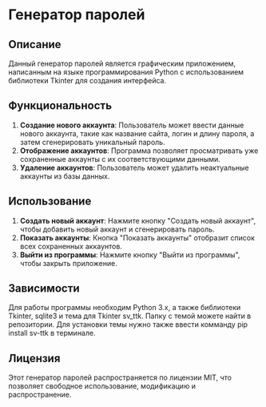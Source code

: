# Генератор паролей

## Описание
Данный генератор паролей является графическим приложением, написанным на языке программирования Python с использованием библиотеки Tkinter для создания интерфейса.

## Функциональность
1. **Создание нового аккаунта**: Пользователь может ввести данные нового аккаунта, такие как название сайта, логин и длину пароля, а затем сгенерировать уникальный пароль.
2. **Отображение аккаунтов**: Программа позволяет просматривать уже сохраненные аккаунты с их соответствующими данными.
3. **Удаление аккаунтов**: Пользователь может удалить неактуальные аккаунты из базы данных.

## Использование
1. **Создать новый аккаунт**: Нажмите кнопку "Создать новый аккаунт", чтобы добавить новый аккаунт и сгенерировать пароль.
2. **Показать аккаунты**: Кнопка "Показать аккаунты" отобразит список всех сохраненных аккаунтов.
3. **Выйти из программы**: Нажмите кнопку "Выйти из программы", чтобы закрыть приложение.

## Зависимости
Для работы программы необходим Python 3.x, а также библиотеки Tkinter, sqlite3 и тема для Tkinter sv_ttk. Папку с темой можете найти в репозитории.  Для установки темы нужно также ввести комманду pip install sv-ttk в терминале.

## Лицензия
Этот генератор паролей распространяется по лицензии MIT, что позволяет свободное использование, модификацию и распространение.

